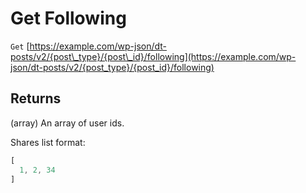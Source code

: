 # Get Following

`Get` [https://example.com/wp-json/dt-posts/v2/{post\_type}/{post\_id}/following](https://example.com/wp-json/dt-posts/v2/{post_type}/{post_id}/following)

## Returns

\(array\) An array of user ids.

Shares list format:

```js
[
  1, 2, 34
]
```
